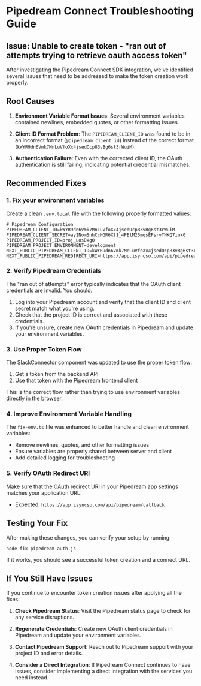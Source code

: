 # Pipedream Connect Troubleshooting Guide

## Issue: Unable to create token - "ran out of attempts trying to retrieve oauth access token"

After investigating the Pipedream Connect SDK integration, we've identified several issues that need to be addressed to make the token creation work properly.

## Root Causes

1. **Environment Variable Format Issues**: Several environment variables contained newlines, embedded quotes, or other formatting issues.

2. **Client ID Format Problem**: The `PIPEDREAM_CLIENT_ID` was found to be in an incorrect format (`@pipedream_client_id`) instead of the correct format (`kWYR9dn6Vmk7MnLuVfoXx4jsedOcp83vBg6st3rWuiM`).

3. **Authentication Failure**: Even with the corrected client ID, the OAuth authentication is still failing, indicating potential credential mismatches.

## Recommended Fixes

### 1. Fix your environment variables

Create a clean `.env.local` file with the following properly formatted values:

```
# Pipedream Configuration
PIPEDREAM_CLIENT_ID=kWYR9dn6Vmk7MnLuVfoXx4jsedOcp83vBg6st3rWuiM
PIPEDREAM_CLIENT_SECRET=ayINomSnhCcHGR6Xf1_4PElM25mqsEFsrvTHKQ7ink0
PIPEDREAM_PROJECT_ID=proj_LosDxgO
PIPEDREAM_PROJECT_ENVIRONMENT=development
NEXT_PUBLIC_PIPEDREAM_CLIENT_ID=kWYR9dn6Vmk7MnLuVfoXx4jsedOcp83vBg6st3rWuiM
NEXT_PUBLIC_PIPEDREAM_REDIRECT_URI=https://app.isyncso.com/api/pipedream/callback
```

### 2. Verify Pipedream Credentials

The "ran out of attempts" error typically indicates that the OAuth client credentials are invalid. You should:

1. Log into your Pipedream account and verify that the client ID and client secret match what you're using.
2. Check that the project ID is correct and associated with these credentials.
3. If you're unsure, create new OAuth credentials in Pipedream and update your environment variables.

### 3. Use Proper Token Flow

The SlackConnector component was updated to use the proper token flow:

1. Get a token from the backend API
2. Use that token with the Pipedream frontend client

This is the correct flow rather than trying to use environment variables directly in the browser.

### 4. Improve Environment Variable Handling

The `fix-env.ts` file was enhanced to better handle and clean environment variables:

- Remove newlines, quotes, and other formatting issues
- Ensure variables are properly shared between server and client
- Add detailed logging for troubleshooting

### 5. Verify OAuth Redirect URI

Make sure that the OAuth redirect URI in your Pipedream app settings matches your application URL:
- Expected: `https://app.isyncso.com/api/pipedream/callback`

## Testing Your Fix

After making these changes, you can verify your setup by running:

```
node fix-pipedream-auth.js
```

If it works, you should see a successful token creation and a connect URL.

## If You Still Have Issues

If you continue to encounter token creation issues after applying all the fixes:

1. **Check Pipedream Status**: Visit the Pipedream status page to check for any service disruptions.

2. **Regenerate Credentials**: Create new OAuth client credentials in Pipedream and update your environment variables.

3. **Contact Pipedream Support**: Reach out to Pipedream support with your project ID and error details.

4. **Consider a Direct Integration**: If Pipedream Connect continues to have issues, consider implementing a direct integration with the services you need instead. 